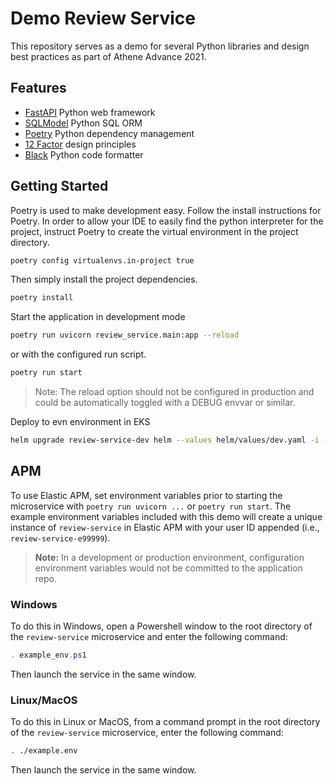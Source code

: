 # Demo Review Service

This repository serves as a demo for several Python libraries and design best practices as part of Athene Advance 2021.

## Features

- [FastAPI](https://fastapi.tiangolo.com/) Python web framework
- [SQLModel](https://sqlmodel.tiangolo.com/) Python SQL ORM
- [Poetry](https://python-poetry.org/) Python dependency management
- [12 Factor](https://12factor.net/) design principles
- [Black](https://github.com/psf/black) Python code formatter

## Getting Started

Poetry is used to make development easy.
Follow the install instructions for Poetry.
In order to allow your IDE to easily find the python interpreter for the project, instruct Poetry to create the virtual environment in the project directory.

```bash
poetry config virtualenvs.in-project true
```

Then simply install the project dependencies.

```bash
poetry install
```

Start the application in development mode

```bash
poetry run uvicorn review_service.main:app --reload
```

or with the configured run script.

```bash
poetry run start
```

> Note: The reload option should not be configured in production and could be automatically toggled with a DEBUG envvar or similar.

Deploy to evn environment in EKS

```bash
helm upgrade review-service-dev helm --values helm/values/dev.yaml -i -n microservice-demo
```

## APM

To use Elastic APM, set environment variables prior to starting the microservice with `poetry run uvicorn ...` or `poetry run start`. The example environment variables included with this demo will create a unique instance of `review-service` in Elastic APM with your user ID appended (i.e., `review-service-e99999`).

> **Note:** In a development or production environment, configuration environment variables would not be committed to the application repo.

### Windows

To do this in Windows, open a Powershell window to the root directory of the `review-service` microservice and enter the following command:

```ps1
. example_env.ps1
```

Then launch the service in the same window.

### Linux/MacOS

To do this in Linux or MacOS, from a command prompt in the root directory of the `review-service` microservice, enter the following command:

```bash
. ./example.env
```

Then launch the service in the same window.
